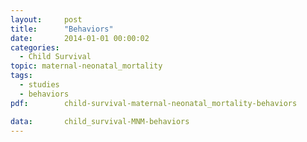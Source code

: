 ```yaml
---
layout:     post
title:      "Behaviors"
date:       2014-01-01 00:00:02
categories: 
  - Child Survival
topic: maternal-neonatal_mortality
tags:       
  - studies
  - behaviors
pdf:        child-survival-maternal-neonatal_mortality-behaviors

data:       child_survival-MNM-behaviors
---
```

